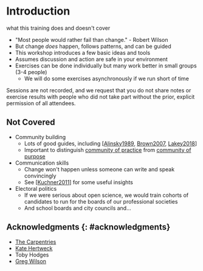 # Introduction

<p class="subtitle" markdown="1">what this training does and doesn't cover</p>

-   "Most people would rather fail than change." - Robert Wilson
-   But change *does* happen, follows patterns, and can be guided
-   This workshop introduces a few basic ideas and tools
-   Assumes discussion and action are safe in your environment
-   Exercises can be done individually but many work better in small groups (3-4 people)
    -   We will do some exercises asynchronously if we run short of time

<div class="callout" markdown="1">

Sessions are not recorded,
and we request that you do not share notes or exercise results
with people who did not take part
without the prior, explicit permission of all attendees.

</div>

## Not Covered

-   Community building
    -   Lots of good guides, including [[Alinsky1989](b:Alinsky1989), [Brown2007](b:Brown2007), [Lakey2018](b:Lakey2018)]
    -   Important to distinguish [community of practice](g:community-practice)
        from [community of purpose](g:community-purpose)
-   Communication skills
    -   Change won't happen unless someone can write and speak convincingly
    -   See [[Kuchner2011](b:Kuchner2011)] for some useful insights
-   Electoral politics
    -   If we were serious about open science,
        we would train cohorts of candidates to run for the boards of our professional societies
    -   And school boards and city councils and…

## Acknowledgments {: #acknowledgments}

-   [The Carpentries][carpentries]
-   [Kate Hertweck][hertweck-kate]
-   Toby Hodges
-   [Greg Wilson][wilson-greg]

[carpentries]: https://carpentries.org
[hertweck-kate]: https://katehertweck.com
[wilson-greg]: https://third-bit.com
